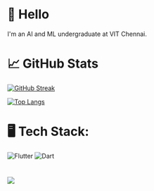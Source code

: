 # 👋 Hello
I'm an AI and ML undergraduate at VIT Chennai.

# 📈 GitHub Stats

[![GitHub Streak](https://github-readme-streak-stats.herokuapp.com?user=misbah-anwar&theme=holi-theme)](https://git.io/streak-stats)

[![Top Langs](https://github-readme-stats.vercel.app/api/top-langs/?username=misbah-anwar&layout=compact&theme=holi)](https://github.com/misbah-anwar)

# 🖥️ Tech Stack:

![Flutter](https://img.shields.io/badge/Flutter-%23150458.svg?style=flat&logo=Flutter&logoColor=white) ![Dart](https://img.shields.io/badge/Dart-%23150458.svg?style=flat&logo=Dart&logoColor=white)

#
[![](https://visitcount.itsvg.in/api?id=misbah-anwar&label=Profile%20Views%3A&color=6&icon=5&pretty=false)](https://visitcount.itsvg.in)
